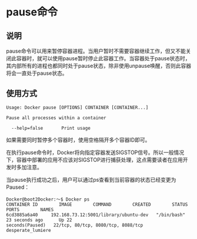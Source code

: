 # pause命令

## 说明

pause命令可以用来暂停容器进程。当用户暂时不需要容器继续工作，但又不能关闭此容器时，就可以使用pause暂时停止此容器工作。当容器处于pause状态时，其内部所有的进程也都同时处于pause状态，除非使用unpause唤醒，否则此容器将会一直处于pause状态。

## 使用方式

```shell
Usage: Docker pause [OPTIONS] CONTAINER [CONTAINER...]

Pause all processes within a container

  --help=false       Print usage
```

如果需要同时暂停多个容器时，使用空格隔开多个容器ID即可。

在执行pause命令时，Docker将向指定容器发送SIGSTOP信号。所以一般情况下，容器中部署的应用不应该对SIGSTOP进行捕获处理，这点需要读者在应用开发时多加注意。

当pause执行成功之后，用户可以通过ps查看到当前容器的状态已经变更为Paused：

```shell
Docker@boot2Docker:～$ Docker ps
CONTAINER ID        IMAGE        COMMAND        CREATED        STATUS        PORTS        NAMES
6cd3885a6a40     192.168.73.12:5001/library/ubuntu-dev   "/bin/bash"     23 seconds ago      Up 22
seconds(Paused)   22/tcp, 80/tcp, 8080/tcp, 8088/tcp   desperate_lumiere
```
